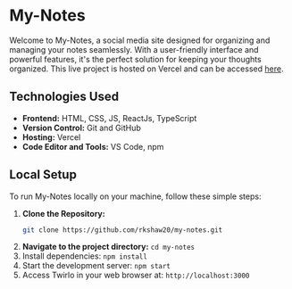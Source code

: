 # My-Notes

Welcome to My-Notes, a social media site designed for organizing and managing your notes seamlessly. With a user-friendly interface and powerful features, it's the perfect solution for keeping your thoughts organized. This live project is hosted on Vercel and can be accessed [here](https://twirlo.vercel.app/).

## Technologies Used

- **Frontend:** HTML, CSS, JS, ReactJs, TypeScript
- **Version Control:** Git and GitHub
- **Hosting:** Vercel
- **Code Editor and Tools:** VS Code, npm

## Local Setup

To run My-Notes locally on your machine, follow these simple steps:

1. **Clone the Repository:**
   ```bash
   git clone https://github.com/rkshaw20/my-notes.git

2. **Navigate to the project directory:**
 `cd my-notes`
3. Install dependencies: `npm install`
4. Start the development server: `npm start`
5. Access Twirlo in your web browser at: `http://localhost:3000`
